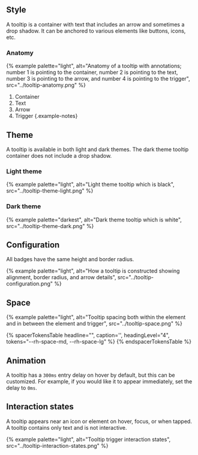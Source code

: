 ## Style 
A tooltip is a container with text that includes an arrow and sometimes a drop shadow. It can be anchored to various elements like buttons, icons, etc.
### Anatomy 
{% example palette="light",
          alt="Anatomy of a tooltip with annotations; number 1 is pointing to the container, number 2 is pointing to the text, number 3 is pointing to the arrow, and number 4 is pointing to the trigger",
          src="../tooltip-anatomy.png" %}

1) Container
2) Text
3) Arrow
4) Trigger
{.example-notes}

## Theme 
A tooltip is available in both light and dark themes. The dark theme tooltip container does not include a drop shadow.
### Light theme 
{% example palette="light",
          alt="Light theme tooltip which is black",
          src="../tooltip-theme-light.png" %}

### Dark theme 
{% example palette="darkest",
          alt="Dark theme tooltip which is white",
          src="../tooltip-theme-dark.png" %}

## Configuration 
All badges have the same height and border radius.

{% example palette="light",
          alt="How a tooltip is constructed showing alignment, border radius, and arrow details",
          src="../tooltip-configuration.png" %}

## Space 
{% example palette="light",
          alt="Tooltip spacing both within the element and in between the element and trigger",
          src="../tooltip-space.png" %}

{% spacerTokensTable 
  headline="",
  caption='',
  headingLevel="4",
  tokens="--rh-space-md, --rh-space-lg" %}
{% endspacerTokensTable %}

## Animation 
A tooltip has a `300ms` entry delay on hover by default, but this can be customized. For example, if you would like it to appear immediately, set the delay to `0ms`.
## Interaction states 
A tooltip appears near an icon or element on hover, focus, or when tapped. A tooltip contains only text and is not interactive.

{% example palette="light",
          alt="Tooltip trigger interaction states",
          src="../tooltip-interaction-states.png" %}
